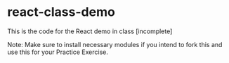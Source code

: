 # react-class-demo
This is the code for the React demo in class [incomplete]

Note: Make sure to install necessary modules if you intend to fork this and use this for your Practice Exercise.
